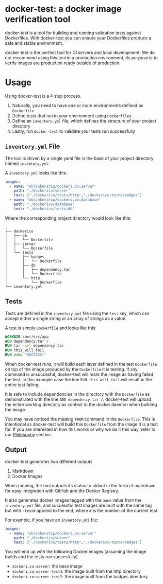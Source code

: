 docker-test: a docker image verification tool
===

docker-test is a tool for building and running validation tests against Dockerfiles. With docker-test you can ensure your Dockerfiles produce a safe and stable environment.

docker-test is the perfect tool for CI servers and local development. We do not recommend using this tool in a production environment, its purpose is to verify images are production ready outside of production.

# Usage

Using docker-test is a 4 step process.

1. Naturally, you need to have one or more environments defined as `Dockerfile`
2. Define tests that run in your environment using `Dockerfile`s
3. Define an `inventory.yml` file, which defines the structure of your project directory
4. Lastly, run `docker-test` to validate your tests run successfully

## `inventory.yml` File

The tool is driven by a single yaml file in the base of your project directory named `inventory.yml`.

A `inventory.yml` looks like this:

```yaml
images:
  - name: "wblankenship/dockeri.co:server"
    path: "./dockerico/server"
    test: ["./dockerico/tests/http","./dockerico/tests/badges"]
  - name: "wblankenship/dockeri.co:database"
    path: "./dockerico/database"
    test: "./dockerico/tests/db"
```

Where the corresponding project directory would look like this:

```text
.
├── dockerico
│   ├── db
│   │   └── Dockerfile
│   ├── server
│   │   └── Dockerfile
│   └── tests
│       ├── badges
│       │   └── Dockerfile
│       ├── db
│       │   ├── dependency.tar
│       │   └── Dockerfile
│       └── http
│           └── Dockerfile
└── inventory.yml
```

## Tests

Tests are defined in the `inventory.yml` file using the `test` key, which can accept either a single string or an array of strings as a value.

A test is simply `Dockerfile` and looks like this:

```Dockerfile
WORKDIR /usr/src/app
ADD dependency.tar /
RUN tar -xvf dependency.tar
RUN this_will_fail
RUN echo "SUCCESS!"
```

When docker-test runs, it will build each layer defined in the test `Dockerfile` on top of the image produced by the `Dockerfile` it is testing. If any command is unsuccesful, docker-test will mark the image as having failed the test. In this example case the line `RUN this_will_fail` will result in the entire test failing.

It is safe to include dependencies in the directory with the `Dockerfile` as demonstrated with the line `ADD dependency.tar /`. docker-test will upload the entire working directory as context to the docker daemon when building the image.

You may have noticed the missing `FROM` command in the `Dockerfile`. This is intentional as docker-test will build this `Dockerfile` from the image it is a test for. If you are interested in how this works or why we do it this way, refer to our [Philosophy](#philosophy) section.

## Output

docker-test generates two different outputs

1. Markdown
2. Docker Images

When running, the tool outputs its status to stdout in the form of markdown for easy integration with GitHub and the Docker Registry.

It also generates docker images tagged with the `name` value from the `inventory.yml` file, and successful test images are built with the same tag but with `-test#` append to the end, where `#` is the number of the current test

For example, if you have an `inventory.yml` file:

```yaml
images:
  - name: "wblankenship/dockeri.co:server"
    path: "./dockerico/server"
    test: ["./dockerico/tests/http","./dockerico/tests/badges"]
```

You will end up with the following Docker images (assuming the image builds and the tests run succesfully)

* `dockeri.co:server`: the base image
* `dockeri.co:server-test1`: the image built from the http directory
* `dockeri.co:server-test2`: the image built from the badges directory
